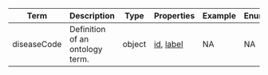 |Term | Description | Type | Properties | Example | Enum|
| ---| ---| ---| ---| ---| --- |
| diseaseCode | Definition of an ontology term. | object | [id](./id.md), [label](./label.md) | NA | NA|
